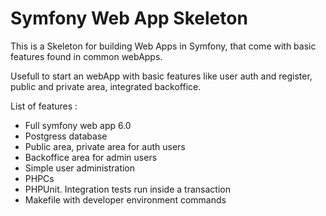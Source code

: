 # Symfony Web App Skeleton

This is a Skeleton for building Web Apps in Symfony, that come with basic features found in common webApps.

Usefull to start an webApp with basic features like user auth and register, public and private area, integrated backoffice.

List of features :
* Full symfony web app 6.0
* Postgress database
* Public area, private area for auth users
* Backoffice area for admin users
* Simple user administration
* PHPCs
* PHPUnit. Integration tests run inside a transaction
* Makefile with developer environment commands

